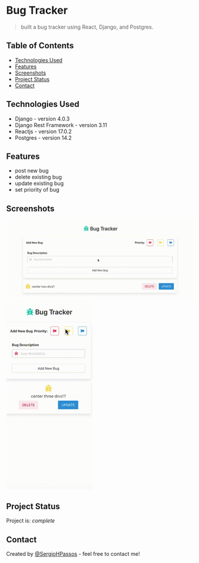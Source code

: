 # Bug Tracker
> built a bug tracker using React, Django, and Postgres.

## Table of Contents
* [Technologies Used](#technologies-used)
* [Features](#features)
* [Screenshots](#screenshots)
* [Project Status](#project-status)
* [Contact](#contact)
<!-- * [License](#license) -->


## Technologies Used
- Django - version 4.0.3
- Django Rest Framework - version 3.11
- Reactjs - version 17.0.2
- Postgres - version 14.2


## Features
- post new bug
- delete existing bug
- update existing bug
- set priority of bug


## Screenshots
![Desktop/Tablet Demo](./img/bug-tracker-desktop-tablet-demo.gif)
![Mobile Demo](./img/bug-tracker-mobile-demo.gif)


## Project Status
Project is: _complete_


## Contact
Created by [@SergioHPassos](https://www.linkedin.com/in/sergio-passos-809aa114a/) - feel free to contact me!
